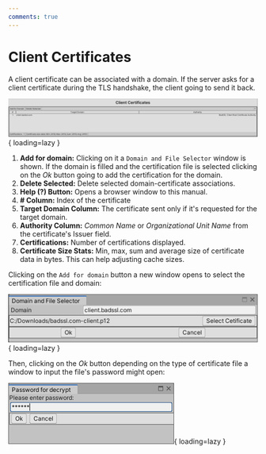 ```yaml
---
comments: true
---
```


# Client Certificates

A client certificate can be associated with a domain. If the server asks for a client certificate during the TLS handshake, the client going to send it back.

![Intermediate Certificates](media/ClientCertificates.png){ loading=lazy }

1. **Add for domain:** Clicking on it a `Domain and File Selector` window is shown. If the domain is filled and the certification file is selected clicking on the *Ok* button going to add the certification for the domain.
2. **Delete Selected:** Delete selected domain-certificate associations.
3. **Help (?) Button:** Opens a browser window to this manual.
4. **# Column:** Index of the certificate
5. **Target Domain Column:** The certificate sent only if it's requested for the target domain.
6. **Authority Column:** *Common Name* or *Organizational Unit Name* from the certificate's Issuer field.
7. **Certifications:** Number of certifications displayed.
8. **Certificate Size Stats:** Min, max, sum and average size of certificate data in bytes. This can help adjusting cache sizes.

Clicking on the `Add for domain` button a new window opens to select the certification file and domain:

![Domain and File Selector](media/DomainAndFileSelector.png){ loading=lazy }

Then, clicking on the *Ok* button depending on the type of certificate file a window to input the file's password might open:

![PasswordForCertificate.png](media/PasswordForCertificate.png){ loading=lazy }
